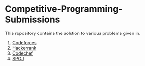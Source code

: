 # Competitive-Programming-Submissions

This repository contains the solution to various problems given in:
1. [Codeforces](https://github.com/codegeek96/Online-Judges/tree/master/Codeforces)
2. [Hackerrank](https://github.com/codegeek96/Online-Judges/tree/master/Hackerrank)
3. [Codechef](https://github.com/codegeek96/Online-Judges/tree/master/Codechef)
4. [SPOJ](https://github.com/codegeek96/Online-Judges/tree/master/SPOJ)
